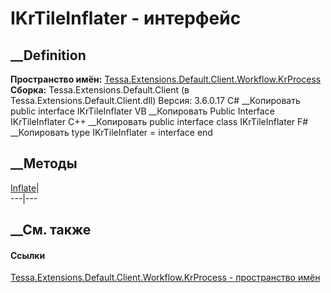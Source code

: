 # IKrTileInflater - интерфейс
##  __Definition
 **Пространство имён:**
[Tessa.Extensions.Default.Client.Workflow.KrProcess](N_Tessa_Extensions_Default_Client_Workflow_KrProcess.htm)  
 **Сборка:** Tessa.Extensions.Default.Client (в
Tessa.Extensions.Default.Client.dll) Версия: 3.6.0.17
C# __Копировать
     public interface IKrTileInflater
VB __Копировать
     Public Interface IKrTileInflater
C++ __Копировать
     public interface class IKrTileInflater
F# __Копировать
     type IKrTileInflater = interface end
##  __Методы
[Inflate](M_Tessa_Extensions_Default_Client_Workflow_KrProcess_IKrTileInflater_Inflate.htm)|  
---|---  
## __См. также
#### Ссылки
[Tessa.Extensions.Default.Client.Workflow.KrProcess - пространство
имён](N_Tessa_Extensions_Default_Client_Workflow_KrProcess.htm)
